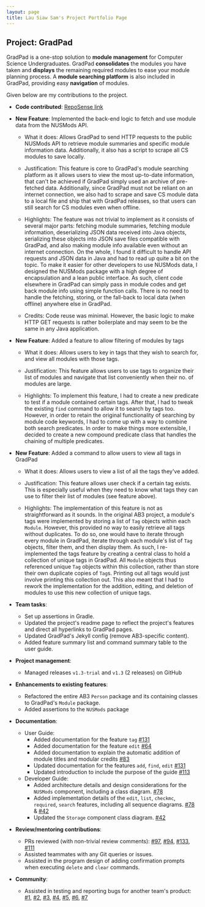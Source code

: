 ```yaml
---
layout: page
title: Lau Siaw Sam's Project Portfolio Page
---
```


## Project: GradPad

GradPad is a one-stop solution to **module management** for Computer Science Undergraduates.
GradPad **consolidates** the modules you have taken and **displays** the remaining required modules to
ease your module planning process. A **module searching platform** is also included in GradPad, providing easy
**navigation** of modules.

Given below are my contributions to the project.

* **Code contributed**: [RepoSense link](https://nus-cs2103-ay2021s1.github.io/tp-dashboard/#breakdown=true&search=silvernitro&sort=groupTitle&sortWithin=title&since=2020-08-14&timeframe=commit&mergegroup=&groupSelect=groupByRepos&checkedFileTypes=docs~functional-code~test-code~other)

* **New Feature**: Implemented the back-end logic to fetch and use module data from the NUSMods API.
  * What it does: Allows GradPad to send HTTP requests to the public NUSMods API to retrieve module summaries 
  and specific module information data. Additionally, it also has a script to scrape all CS modules to save locally.
  
  * Justification: This feature is core to GradPad's module searching platform as it allows users to view
  the most up-to-date information, that can't be achieved if GradPad simply used an archive of pre-fetched data.
  Additionally, since GradPad must not be reliant on an internet connection, we also had to scrape and save CS
  module data to a local file and ship that with GradPad releases, so that users can still search for CS modules
  even when offline.
  
  * Highlights: The feature was not trivial to implement as it consists of several major parts: fetching module
   summaries, fetching module information, deserializing JSON data received into Java objects, serializing these
   objects into JSON save files compatible with GradPad, and also making module info available even without an internet
   connection. On the whole, I found it difficult to handle API requests and JSON data in Java and had to read up
   quite a bit on the topic.
   To make it easier for other developers to use NUSMods data,
   I designed the NUSMods package with a high degree of encapsulation and a lean public interface.
   As such, client code elsewhere in GradPad can simply pass in module codes and get back module info using simple
   function calls. There is no need to handle the fetching, storing, or the fall-back to local data (when offline)
   anywhere else in GradPad.
    
  * Credits: Code reuse was minimal. However, the basic logic to make HTTP GET requests is rather boilerplate and may
   seem to be the same in any Java application.

* **New Feature**: Added a feature to allow filtering of modules by tags
    * What it does: Allows users to key in tags that they wish to search for, and view all modules with those tags.
    
    * Justification: This feature allows users to use tags to organize their list of modules and navigate that list
    conveniently when their no. of modules are large.
    
    * Highlights: To implement this feature, I had to create a new predicate to test if a module contained certain tags.
    After that, I had to tweak the existing `find` command to allow it to search by tags too. However, in order to
    retain the original functionality of searching by module code keywords, I had to come up with a way to combine
    both search predicates. In order to make things more extensible, I decided to create a new compound predicate class
    that handles the chaining of multiple predicates.      
     
* **New Feature**: Added a command to allow users to view all tags in GradPad
    * What it does: Allows users to view a list of all the tags they've added.
    
    * Justification: This feature allows user check if a certain tag exists. This is especially useful when they need
    to know what tags they can use to filter their list of modules (see feature above).
    
    * Highlights: The implementation of this feature is not as straightforward as it sounds. In the original AB3
    project, a module's tags were implemented by storing a list of `Tag` objects within each `Module`.
    However, this provided no way to easily retrieve all tags without duplicates. To do so, one would
    have to iterate through every module in GradPad, iterate through each module's list of `Tag` objects, filter them,
    and then display them.
    As such, I re-implemented the tags feature by creating a central class to hold a collection of unique tags in
    GradPad. All `Module` objects thus referenced unique `Tag` objects within this collection, rather than store their
    own duplicate copies of `Tag`s. Printing out all tags would just involve printing this collection out. This
    also meant that I had to rework the implementation for the addition, editing, and deletion of modules to use
    this new collection of unique tags.

* **Team tasks**:
  * Set up assertions in Gradle.
  * Updated the project's readme page to reflect the project's features and direct all hyperlinks to GradPad pages.
  * Updated GradPad's Jekyll config (remove AB3-specific content).
  * Added feature summary list and command summary table to the user guide.
  
* **Project management**:
  * Managed releases `v1.3-trial` and `v1.3` (2 releases) on GitHub

* **Enhancements to existing features**:
  * Refactored the entire AB3 `Person` package and its containing classes to GradPad's `Module` package.
  * Added assertions to the `NUSMods` package

* **Documentation**:
  * User Guide:
    * Added documentation for the feature `tag` [\#131](https://github.com/AY2021S1-CS2103T-T09-1/tp/pull/131)
    * Added documentation for the feature `edit` [\#64](https://github.com/AY2021S1-CS2103T-T09-1/tp/pull/64)
    * Added documentation to explain the automatic addition of module titles and modular credits 
    [\#83](https://github.com/AY2021S1-CS2103T-T09-1/tp/pull/64)
    * Updated documentation for the features `add`, `find`, `edit` 
    [\#131](https://github.com/AY2021S1-CS2103T-T09-1/tp/pull/131)
    * Updated introduction to include the purpose of the guide
    [\#113](https://github.com/AY2021S1-CS2103T-T09-1/tp/pull/113)
  * Developer Guide:
    * Added architecture details and design considerations for the `NUSMods` component, including a class diagram.
    [\#78](https://github.com/AY2021S1-CS2103T-T09-1/tp/pull/78)
    * Added implementation details of the `edit`, `list`, `checkmc`, `required`, `search` features, including
    all sequence diagrams.
    [\#78](https://github.com/AY2021S1-CS2103T-T09-1/tp/pull/78) & 
    [\#42](https://github.com/AY2021S1-CS2103T-T09-1/tp/pull/42)
    * Updated the `Storage` component class diagram.
    [\#42](https://github.com/AY2021S1-CS2103T-T09-1/tp/pull/42)

* **Review/mentoring contributions**:
  * PRs reviewed (with non-trivial review comments): [\#97](https://github.com/AY2021S1-CS2103T-T09-1/tp/pull/97), 
  [\#94](https://github.com/AY2021S1-CS2103T-T09-1/tp/pull/94), 
  [\#133](https://github.com/AY2021S1-CS2103T-T09-1/tp/pull/133), 
  [\#111](https://github.com/AY2021S1-CS2103T-T09-1/tp/pull/111)
  * Assisted teammates with any Git queries or issues.
  * Assisted in the program design of adding confirmation prompts when executing `delete` and `clear` commands.
  
* **Community**:
  * Assisted in testing and reporting bugs for another team's product:
  [\#1](https://github.com/Silvernitro/ped/issues/1),
  [\#2](https://github.com/Silvernitro/ped/issues/2),
  [\#3](https://github.com/Silvernitro/ped/issues/3),
  [\#4](https://github.com/Silvernitro/ped/issues/4),
  [\#5](https://github.com/Silvernitro/ped/issues/5),
  [\#6](https://github.com/Silvernitro/ped/issues/6),
  [\#7](https://github.com/Silvernitro/ped/issues/7)
